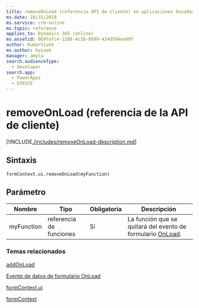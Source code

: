 ```yaml
---
title: removeOnLoad (referencia API de cliente) en aplicaciones basadas en modelo| MicrosoftDocs
ms.date: 10/31/2018
ms.service: crm-online
ms.topic: reference
applies_to: Dynamics 365 (online)
ms.assetid: 0b97afc4-1208-4c1b-8599-424d594ea69f
author: KumarVivek
ms.author: kvivek
manager: amyla
search.audienceType:
  - developer
search.app:
  - PowerApps
  - D365CE
---
```

# <a name="removeonload-client-api-reference"></a>removeOnLoad (referencia de la API de cliente)



[!INCLUDE[./includes/removeOnLoad-description.md](./includes/removeOnLoad-description.md)]

## <a name="syntax"></a>Sintaxis

`formContext.ui.removeOnLoad(myFunction)`

## <a name="parameter"></a>Parámetro

|Nombre|Tipo|Obligatoria|Descripción|
|--|--|--|--|
|myFunction|referencia de funciones|Sí|La función que se quitará del evento de formulario [OnLoad](../events/form-onload.md).

### <a name="related-topics"></a>Temas relacionados

[addOnLoad](addOnLoad.md)

[Evento de datos de formulario OnLoad](../events/form-onload.md)

[formContext.ui](../formContext-ui.md)

[formContext](../../clientapi-form-context.md)

